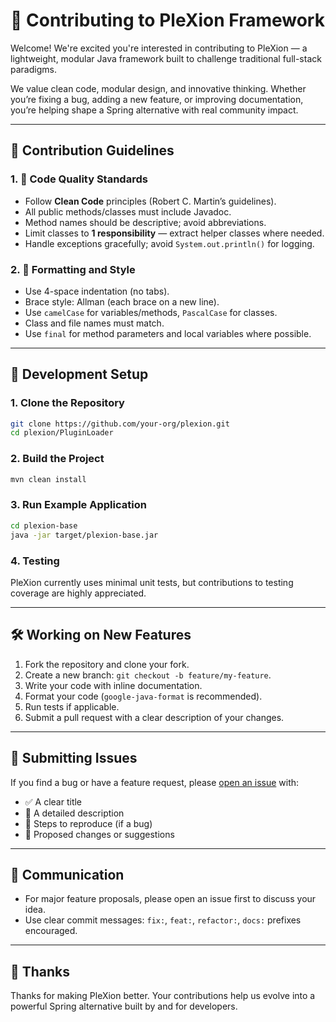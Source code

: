 
# 🤝 Contributing to PleXion Framework

Welcome! We're excited you're interested in contributing to PleXion — a lightweight, modular Java framework built to challenge traditional full-stack paradigms.

We value clean code, modular design, and innovative thinking. Whether you’re fixing a bug, adding a new feature, or improving documentation, you’re helping shape a Spring alternative with real community impact.

---

## 🧠 Contribution Guidelines

### 1. 🔧 Code Quality Standards
- Follow **Clean Code** principles (Robert C. Martin’s guidelines).
- All public methods/classes must include Javadoc.
- Method names should be descriptive; avoid abbreviations.
- Limit classes to **1 responsibility** — extract helper classes where needed.
- Handle exceptions gracefully; avoid `System.out.println()` for logging.

### 2. 📐 Formatting and Style
- Use 4-space indentation (no tabs).
- Brace style: Allman (each brace on a new line).
- Use `camelCase` for variables/methods, `PascalCase` for classes.
- Class and file names must match.
- Use `final` for method parameters and local variables where possible.

---

## 🚀 Development Setup

### 1. Clone the Repository
```bash
git clone https://github.com/your-org/plexion.git
cd plexion/PluginLoader
```

### 2. Build the Project
```bash
mvn clean install
```

### 3. Run Example Application
```bash
cd plexion-base
java -jar target/plexion-base.jar
```

### 4. Testing
PleXion currently uses minimal unit tests, but contributions to testing coverage are highly appreciated.

---

## 🛠️ Working on New Features

1. Fork the repository and clone your fork.
2. Create a new branch: `git checkout -b feature/my-feature`.
3. Write your code with inline documentation.
4. Format your code (`google-java-format` is recommended).
5. Run tests if applicable.
6. Submit a pull request with a clear description of your changes.

---

## 📝 Submitting Issues

If you find a bug or have a feature request, please [open an issue](https://github.com/your-org/plexion/issues) with:

- ✅ A clear title
- 📃 A detailed description
- 🔁 Steps to reproduce (if a bug)
- 🧠 Proposed changes or suggestions

---

## 💬 Communication

- For major feature proposals, please open an issue first to discuss your idea.
- Use clear commit messages: `fix:`, `feat:`, `refactor:`, `docs:` prefixes encouraged.

---

## 🙏 Thanks

Thanks for making PleXion better. Your contributions help us evolve into a powerful Spring alternative built by and for developers.

